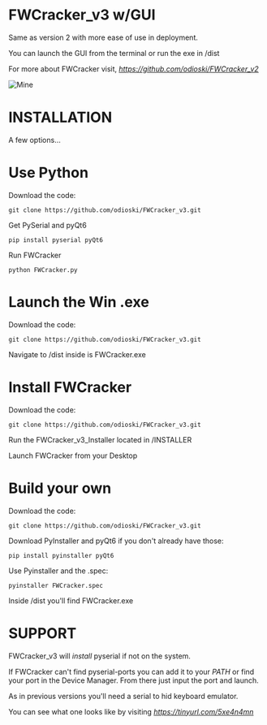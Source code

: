 #   FWCracker_v3 w/GUI

Same as version 2 with more ease of use in deployment. 

You can launch the GUI from the terminal or run the exe in /dist

For more about FWCracker visit, *https://github.com/odioski/FWCracker_v2*

![Mine](https://github.com/user-attachments/assets/7dd04b42-3054-44d8-82b9-199d3ec671be)

#	INSTALLATION
A few options...

#	Use Python

Download the code:
	
	git clone https://github.com/odioski/FWCracker_v3.git

Get PySerial and pyQt6
	
	pip install pyserial pyQt6

Run FWCracker

	python FWCracker.py

#	Launch the Win .exe

Download the code:

	git clone https://github.com/odioski/FWCracker_v3.git

Navigate to /dist inside is FWCracker.exe


#	Install FWCracker

Download the code:

	git clone https://github.com/odioski/FWCracker_v3.git

Run the FWCracker_v3_Installer located in /INSTALLER

Launch FWCracker from your Desktop

#	Build your own

Download the code:

	git clone https://github.com/odioski/FWCracker_v3.git

Download PyInstaller and pyQt6 if you don't already have those:

	pip install pyinstaller pyQt6

Use Pyinstaller and the .spec:

	pyinstaller FWCracker.spec

 Inside /dist you'll find FWCracker.exe


# SUPPORT

FWCracker_v3 will *install* pyserial if not on the system.

If FWCracker can't find pyserial-ports you can add it to your *PATH* or find your port in the Device Manager.
From there just input the port and launch.

As in previous versions you'll need a serial to hid keyboard emulator. 

You can see what one looks like by visiting *https://tinyurl.com/5xe4n4mn*
